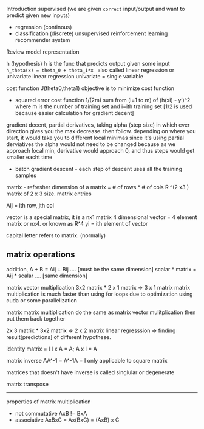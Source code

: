 Introduction
supervised (we are given `correct` input/output and want to predict given new inputs)
* regression (continous) 
* classification (discrete) 
unsupervised
reinforcement learning
recommender system

Review
model representation

h (hypothesis)
h is the func that predicts output given some input
`h_theta(x) = theta_0 + theta_1*x `
also called linear regression or univariate linear regression
univariate = single variable

cost function J(theta0,theta1)
objective is to minimize cost function
* squared error cost function 1/(2m) sum from (i=1 to m) of (h(xi) - yi)^2 where m is the number of training set and
  i=ith training set [1/2 is used because easier calculation for gradient decent]

gradient decent, partial derivatives, taking alpha (step size) in which ever direction gives you the max decrease.
then follow. depending on where you start, it would take you to different local minimas 
since it's using partial derviatives the alpha would not need to be changed because as we approach local min, derivative
would approach 0, and thus steps would get smaller eacht time

* batch gradient descent - each step of descent uses all the training samples


matrix - refresher
dimension of a matrix = # of rows * # of cols 
R ^(2 x3 ) matrix of 2 x 3 size.
matrix entries 

Aij = ith row, jth col

vector is a special matrix, it is a nx1 matrix
4 dimensional vector = 4 element matrix or nx4.  or known as R^4
yi = ith element of vector


capital letter refers to matrix.  (normally)


matrix operations
----------------
addition, A + B = Aij + Bij .... [must be the same dimension]
scalar * matrix  = Aij * scalar .... [same dimension] 

matrix vector multiplication
3x2 matrix * 2 x 1 matrix => 3 x 1 matrix 
matrix multiplication is much faster than using for loops due to optimization  using cuda or some
parallelization

matrix matrix multiplication
do the same as matrix vector mulitplication then put them back together

2x 3 matrix * 3x2 matrix => 2 x 2 matrix
linear regresssion => finding result[predictions] of different hypothese. 

identity matrix = I
I x A = A; A x I = A

matrix inverse
AA^-1 = A^-1A = I
only applicable to square matrix

matrices that doesn't have inverse is called singlular or degenerate


matrix transpose

----------------------
properties of matrix multiplication
* not commutative
AxB != BxA
* associative
AxBxC = Ax(BxC) = (AxB) x C



